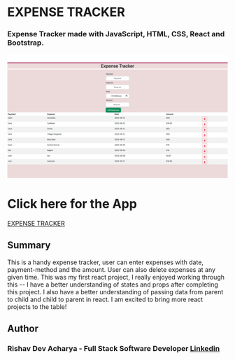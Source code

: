 # EXPENSE TRACKER

### Expense  Tracker  made  with  JavaScript,  HTML,  CSS,  React  and  Bootstrap.

![App Picture](./Expense%20Tracker%20.png)


# Click here for the App 

[EXPENSE TRACKER](https://handy-expense-tracker.netlify.app/)



## Summary

  This is a handy expense tracker, user can enter expenses with date, payment-method and the amount. User can also delete expenses at any given time. This was my first react project, I really enjoyed working through this -- I have a better understanding of states and props after completing this project. I also have a better understanding of passing data from parent to child and child to parent in react. I am excited to bring more react projects to the table!  

## Author

### Rishav Dev Acharya - Full Stack Software Developer  [Linkedin](https://www.linkedin.com/in/rishav-acharya-0482051a7/)
